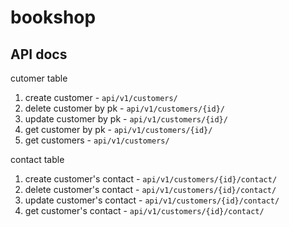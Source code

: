 # bookshop

## API docs

cutomer table

1. create customer - `api/v1/customers/`
2. delete customer by pk - `api/v1/customers/{id}/`
3. update customer by pk - `api/v1/customers/{id}/`
4. get customer by pk - `api/v1/customers/{id}/`
5. get customers - `api/v1/customers/`

contact table

1. create customer's contact - `api/v1/customers/{id}/contact/`
2. delete customer's contact - `api/v1/customers/{id}/contact/`
3. update customer's contact - `api/v1/customers/{id}/contact/`
4. get customer's contact - `api/v1/customers/{id}/contact/`

